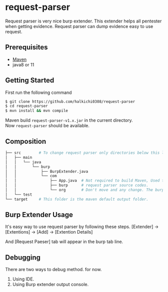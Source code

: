 # request-parser
Request parser is very nice burp extender. This extender helps all pentester when getting evidence. Request parser can dump evidence easy to use request.

## Prerequisites 
* [Maven](https://maven.apache.org/)
* java8 or 11

## Getting Started 
First run the following command

``` sh
$ git clone https://github.com/halkichi0308/request-parser
$ cd request-parser
$ mvn install && mvn compile
```

Maven build `request-parser-v1.x.jar` in the current directory.   
Now `request-parser` should be available.

## Composition
``` sh
├── src        # To change request parser only directories below this level
│   ├── main
│   │   └── java
│   │       └── burp
│   │           ├── BurpExtender.java
│   │           └── com
│   │               ├── App.java  # Not required to build Maven, Used to sandbox.
│   │               ├── burp      # request parser source codes.
│   │               └── org       # Don't move and any change. The burp tool needs to arrange this folder to use apache libraries.
│   └── test
└── target     # This folder is the maven default output folder.
```

## Burp Extender Usage
It's easy way to use request parser by following these steps.
[Extender] -> [Extentions] -> [Add] -> [Extention Details]


And [Request Paeser] tab will appear in the burp tab line. 

## Debugging
There are two ways to debug method. for now.
1. Using IDE.
2. Using Burp extender output console.
